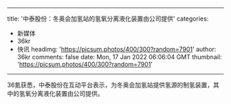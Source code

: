 
---
title: '中泰股份：冬奥会加氢站的氢氧分离液化装置由公司提供'
categories: 
 - 新媒体
 - 36kr
 - 快讯
headimg: 'https://picsum.photos/400/300?random=7901'
author: 36kr
comments: false
date: Mon, 17 Jan 2022 06:06:04 GMT
thumbnail: 'https://picsum.photos/400/300?random=7901'
---

<div>   
36氪获悉，中泰股份在互动平台表示，为冬奥会加氢站提供氢源的制氢装置，其中的氢氧分离液化装置由公司提供。  
</div>
            